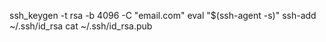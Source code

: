 ssh_keygen -t rsa -b 4096 -C "email.com"
eval "$(ssh-agent -s)"
ssh-add ~/.ssh/id_rsa
cat ~/.ssh/id_rsa.pub
